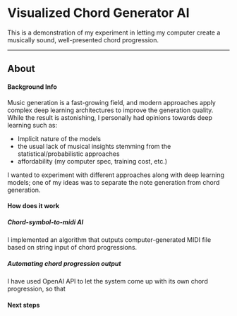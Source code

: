 # Visualized Chord Generator AI
This is a demonstration of my experiment in letting my computer create a musically sound, well-presented chord progression. 

---
## About

#### Background Info 
Music generation is a fast-growing field, and modern approaches apply complex deep learning architectures to improve the generation quality. While the result is astonishing, I personally had opinions towards deep learning such as:
- Implicit nature of the models
- the usual lack of musical insights stemming from the statistical/probabilistic approaches
- affordability (my computer spec, training cost, etc.)

I wanted to experiment with different approaches along with deep learning models; one of my ideas was to separate the note generation from chord generation. 

#### How does it work
##### Chord-symbol-to-midi AI
I implemented an algorithm that outputs computer-generated MIDI file based on string input of chord progressions.

##### Automating chord progression output
I have used OpenAI API to let the system come up with its own chord progression, so that 


#### Next steps

